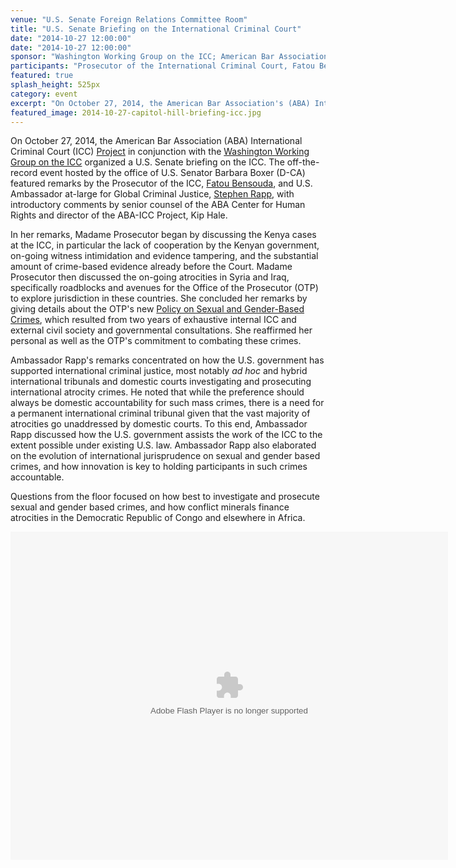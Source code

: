 ```yaml
---
venue: "U.S. Senate Foreign Relations Committee Room"
title: "U.S. Senate Briefing on the International Criminal Court"
date: "2014-10-27 12:00:00"
date: "2014-10-27 12:00:00"
sponsor: "Washington Working Group on the ICC; American Bar Association International Criminal Court Project"
participants: "Prosecutor of the International Criminal Court, Fatou Bensouda; U.S. Ambassador at-large for Global Criminal Justice, Stephen J. Rapp; moderated by Senior Counsel of American Bar Association (ABA) Center for Human Rights and Director of ABA International Criminal Court Project, Kip Hale "
featured: true
splash_height: 525px
category: event
excerpt: "On October 27, 2014, the American Bar Association's (ABA) International Criminal Court (ICC) Project and the Washington Working Group on the ICC organized a U.S. Senate briefing with Prosecutor Fatou Bensouda and U.S. Ambassador at-large for Global Criminal Justice Stephen Rapp."
featured_image: 2014-10-27-capitol-hill-briefing-icc.jpg
---
```

On October 27, 2014, the American Bar Association (ABA) International Criminal Court (ICC) [Project](http://www.aba-icc.org) in conjunction with the [Washington Working Group on the ICC](http://washingtonicc.org/) organized a U.S. Senate briefing on the ICC. The off-the-record event hosted by the office of U.S. Senator Barbara Boxer (D-CA) featured remarks by the Prosecutor of the ICC, [Fatou Bensouda](http://www.icc-cpi.int/en_menus/icc/structure%20of%20the%20court/office%20of%20the%20prosecutor/Pages/theprosecutor2012.aspx), and U.S. Ambassador at-large for Global Criminal Justice, [Stephen Rapp](http://www.state.gov/r/pa/ei/biog/129455.htm), with introductory comments by senior counsel of the ABA Center for Human Rights and director of the ABA-ICC Project, Kip Hale.

In her remarks, Madame Prosecutor began by discussing the Kenya cases at the ICC, in particular the lack of cooperation by the Kenyan government, on-going witness intimidation and evidence tampering, and the substantial amount of crime-based evidence already before the Court. Madame Prosecutor then discussed the on-going atrocities in Syria and Iraq, specifically roadblocks and avenues for the Office of the Prosecutor (OTP) to explore jurisdiction in these countries. She concluded her remarks by giving details about the OTP's new [Policy on Sexual and Gender-Based Crimes](http://www.icc-cpi.int/iccdocs/otp/OTP-Policy-Paper-on-Sexual-and-Gender-Based-Crimes--June-2014.pdf), which resulted from two years of exhaustive internal ICC and external civil society and governmental consultations. She reaffirmed her personal as well as the OTP's commitment to combating these crimes.

Ambassador Rapp's remarks concentrated on how the U.S. government has supported international criminal justice, most notably *ad hoc* and hybrid international tribunals and domestic courts investigating and prosecuting international atrocity crimes. He noted that while the preference should always be domestic accountability for such mass crimes, there is a need for a permanent international criminal tribunal given that the vast majority of atrocities go unaddressed by domestic courts.
To this end, Ambassador Rapp discussed how the U.S. government assists the work of the ICC to the extent possible under existing U.S. law. Ambassador Rapp also elaborated on the evolution of international jurisprudence on sexual and gender based crimes, and how innovation is key to holding participants in such crimes accountable.

Questions from the floor focused on how best to investigate and prosecute sexual and gender based crimes, and how conflict minerals finance atrocities in the Democratic Republic of Congo and elsewhere in Africa.

<object width="700" height="525"> <param name="flashvars" value="offsite=true&lang=en-us&page_show_url=%2Fphotos%2F126209453%40N05%2Fsets%2F72157646690480633%2Fshow%2F&page_show_back_url=%2Fphotos%2F126209453%40N05%2Fsets%2F72157646690480633%2F&set_id=72157646690480633&jump_to="></param> <param name="movie" value="https://www.flickr.com/apps/slideshow/show.swf?v=1811922554"></param> <param name="allowFullScreen" value="true"></param><embed type="application/x-shockwave-flash" src="https://www.flickr.com/apps/slideshow/show.swf?v=1811922554" allowFullScreen="true" flashvars="offsite=true&lang=en-us&page_show_url=%2Fphotos%2F126209453%40N05%2Fsets%2F72157646690480633%2Fshow%2F&page_show_back_url=%2Fphotos%2F126209453%40N05%2Fsets%2F72157646690480633%2F&set_id=72157646690480633&jump_to=" width="700" height="525"></embed></object>
